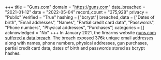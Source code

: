 +++
title = "Guns.com"
domain = "https://guns.com"
date_breached = "2021-01-12"
date = "2022-05-04"
record_count = "375,928"
privacy = "Public"
Verified = "True"
hashing = ["bcrypt"]
breached_data = ["Dates of birth", "Email addresses", "Names", "Partial credit card data", "Passwords", "Phone numbers", "Physical addresses", "Purchases"]
categories = []
acknowledged = "No"
+++
In January 2021, the firearms website <a href="https://gizmodo.com/guns-com-gets-hacked-spilling-gun-owner-information-al-1846544734" target="_blank" rel="noopener">guns.com suffered a data breach</a>. The breach exposed 376k unique email addresses along with names, phone numbers, physical addresses, gun purchases, partial credit card data, dates of birth and passwords stored as bcrypt hashes.